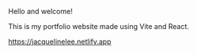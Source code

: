 Hello and welcome!

This is my portfolio website made using Vite and React.

https://jacquelinelee.netlify.app